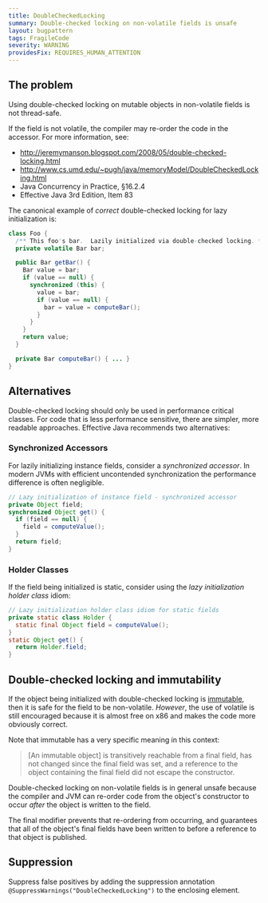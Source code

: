 ```yaml
---
title: DoubleCheckedLocking
summary: Double-checked locking on non-volatile fields is unsafe
layout: bugpattern
tags: FragileCode
severity: WARNING
providesFix: REQUIRES_HUMAN_ATTENTION
---
```


<!--
*** AUTO-GENERATED, DO NOT MODIFY ***
To make changes, edit the @BugPattern annotation or the explanation in docs/bugpattern.
-->

## The problem
Using double-checked locking on mutable objects in non-volatile fields is not
thread-safe.

If the field is not volatile, the compiler may re-order the code in the
accessor. For more information, see:

*   http://jeremymanson.blogspot.com/2008/05/double-checked-locking.html
*   http://www.cs.umd.edu/~pugh/java/memoryModel/DoubleCheckedLocking.html
*   Java Concurrency in Practice, §16.2.4
*   Effective Java 3rd Edition, Item 83

The canonical example of *correct* double-checked locking for lazy
initialization is:

```java
class Foo {
  /** This foo's bar.  Lazily initialized via double-checked locking. */
  private volatile Bar bar;

  public Bar getBar() {
    Bar value = bar;
    if (value == null) {
      synchronized (this) {
        value = bar;
        if (value == null) {
          bar = value = computeBar();
        }
      }
    }
    return value;
  }

  private Bar computeBar() { ... }
}
```

<!--
  TODO: Consider instead:
  - moving the synchronized block into a separate method to encourage getBar inlining
  - using (sharper) jdk9+ VarHandle.getAcquire together with VarHandle.setRelease
  - Suppliers.memoize
  - AtomicReference.updateAndGet()
-->

## Alternatives

Double-checked locking should only be used in performance critical classes. For
code that is less performance sensitive, there are simpler, more readable
approaches. Effective Java recommends two alternatives:

### Synchronized Accessors

For lazily initializing instance fields, consider a *synchronized accessor*. In
modern JVMs with efficient uncontended synchronization the performance
difference is often negligible.

```java
// Lazy initialization of instance field - synchronized accessor
private Object field;
synchronized Object get() {
  if (field == null) {
    field = computeValue();
  }
  return field;
}
```

### Holder Classes

If the field being initialized is static, consider using the *lazy
initialization holder class* idiom:

```java
// Lazy initialization holder class idiom for static fields
private static class Holder {
  static final Object field = computeValue();
}
static Object get() {
  return Holder.field;
}
```

## Double-checked locking and immutability

If the object being initialized with double-checked locking is
[immutable](http://jeremymanson.blogspot.com/2008/04/immutability-in-java.html),
then it is safe for the field to be non-volatile. *However*, the use of volatile
is still encouraged because it is almost free on x86 and makes the code more
obviously correct.

Note that immutable has a very specific meaning in this context:

> [An immutable object] is transitively reachable from a final field, has not
> changed since the final field was set, and a reference to the object
> containing the final field did not escape the constructor.

Double-checked locking on non-volatile fields is in general unsafe because the
compiler and JVM can re-order code from the object's constructor to occur
*after* the object is written to the field.

The final modifier prevents that re-ordering from occurring, and guarantees that
all of the object's final fields have been written to before a reference to that
object is published.

## Suppression
Suppress false positives by adding the suppression annotation `@SuppressWarnings("DoubleCheckedLocking")` to the enclosing element.
